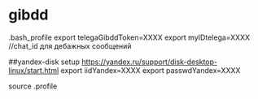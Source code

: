 # gibdd

.bash_profile
export telegaGibddToken=XXXX
export myIDtelega=XXXX //chat_id для дебажных сообщений

##yandex-disk setup https://yandex.ru/support/disk-desktop-linux/start.html
export iidYandex=XXXX
export passwdYandex=XXXX

source .profile
